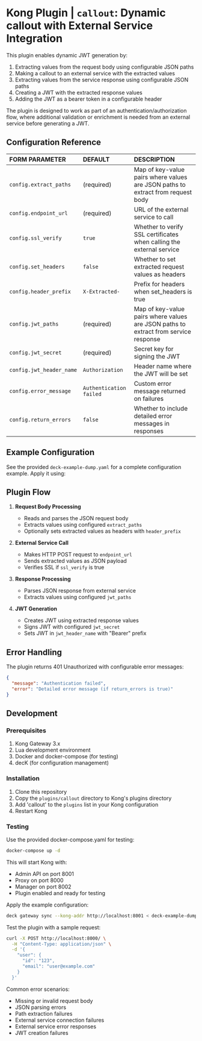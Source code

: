# Kong Plugin | `callout`: Dynamic callout with External Service Integration

This plugin enables dynamic JWT generation by:
1) Extracting values from the request body using configurable JSON paths
2) Making a callout to an external service with the extracted values
3) Extracting values from the service response using configurable JSON paths
4) Creating a JWT with the extracted response values
5) Adding the JWT as a bearer token in a configurable header

The plugin is designed to work as part of an authentication/authorization flow, where additional validation or enrichment is needed from an external service before generating a JWT.

## Configuration Reference

| FORM PARAMETER | DEFAULT | DESCRIPTION |
|:--------------|:--------|:------------|
| `config.extract_paths` | (required) | Map of key-value pairs where values are JSON paths to extract from request body |
| `config.endpoint_url` | (required) | URL of the external service to call |
| `config.ssl_verify` | `true` | Whether to verify SSL certificates when calling the external service |
| `config.set_headers` | `false` | Whether to set extracted request values as headers |
| `config.header_prefix` | `X-Extracted-` | Prefix for headers when set_headers is true |
| `config.jwt_paths` | (required) | Map of key-value pairs where values are JSON paths to extract from service response |
| `config.jwt_secret` | (required) | Secret key for signing the JWT |
| `config.jwt_header_name` | `Authorization` | Header name where the JWT will be set |
| `config.error_message` | `Authentication failed` | Custom error message returned on failures |
| `config.return_errors` | `false` | Whether to include detailed error messages in responses |

## Example Configuration

See the provided `deck-example-dump.yaml` for a complete configuration example. Apply it using:


## Plugin Flow

1. **Request Body Processing**
   - Reads and parses the JSON request body
   - Extracts values using configured `extract_paths`
   - Optionally sets extracted values as headers with `header_prefix`

2. **External Service Call**
   - Makes HTTP POST request to `endpoint_url`
   - Sends extracted values as JSON payload
   - Verifies SSL if `ssl_verify` is true

3. **Response Processing**
   - Parses JSON response from external service
   - Extracts values using configured `jwt_paths`

4. **JWT Generation**
   - Creates JWT using extracted response values
   - Signs JWT with configured `jwt_secret`
   - Sets JWT in `jwt_header_name` with "Bearer" prefix

## Error Handling

The plugin returns 401 Unauthorized with configurable error messages:

```json
{
  "message": "Authentication failed",
  "error": "Detailed error message (if return_errors is true)"
}
```

## Development

### Prerequisites
1. Kong Gateway 3.x
2. Lua development environment
3. Docker and docker-compose (for testing)
4. decK (for configuration management)

### Installation
1. Clone this repository
2. Copy the `plugins/callout` directory to Kong's plugins directory
3. Add 'callout' to the `plugins` list in your Kong configuration
4. Restart Kong

### Testing
Use the provided docker-compose.yaml for testing:

```bash
docker-compose up -d
```

This will start Kong with:
- Admin API on port 8001
- Proxy on port 8000
- Manager on port 8002
- Plugin enabled and ready for testing

Apply the example configuration:
```bash
deck gateway sync --kong-addr http://localhost:8001 < deck-example-dump.yaml
```

Test the plugin with a sample request:
```bash
curl -X POST http://localhost:8000/ \
  -H "Content-Type: application/json" \
  -d '{
    "user": {
      "id": "123",
      "email": "user@example.com"
    }
  }'
```

Common error scenarios:
- Missing or invalid request body
- JSON parsing errors
- Path extraction failures
- External service connection failures
- External service error responses
- JWT creation failures
